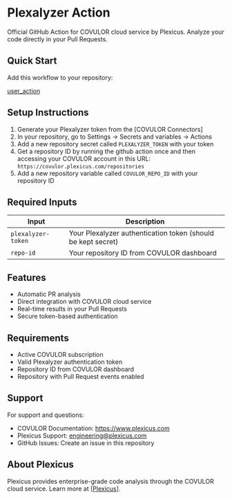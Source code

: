 # Plexalyzer Action

Official GitHub Action for COVULOR cloud service by Plexicus. Analyze your code directly in your Pull Requests.

## Quick Start

Add this workflow to your repository:

[user_action](https://github.com/plexicus/plexicus-action/blob/main/user_action.yml)

## Setup Instructions

1. Generate your Plexalyzer token from the [COVULOR Connectors]
2. In your repository, go to Settings → Secrets and variables → Actions
3. Add a new repository secret called `PLEXALYZER_TOKEN` with your token
4. Get a repository ID by running the github action once and then accessing your COVULOR account in this URL: `https://covulor.plexicus.com/repositories`
5. Add a new repository variable called `COVULOR_REPO_ID` with your repository ID

## Required Inputs

| Input | Description |
|-------|-------------|
| `plexalyzer-token` | Your Plexalyzer authentication token (should be kept secret) |
| `repo-id` | Your repository ID from COVULOR dashboard |

## Features

- Automatic PR analysis
- Direct integration with COVULOR cloud service
- Real-time results in your Pull Requests
- Secure token-based authentication

## Requirements

- Active COVULOR subscription
- Valid Plexalyzer authentication token
- Repository ID from COVULOR dashboard
- Repository with Pull Request events enabled

## Support

For support and questions:
- COVULOR Documentation: https://www.plexicus.com
- Plexicus Support: engineering@plexicus.com
- GitHub Issues: Create an issue in this repository

## About Plexicus

Plexicus provides enterprise-grade code analysis through the COVULOR cloud service. Learn more at [[Plexicus](https://www.plexicus.com)].

